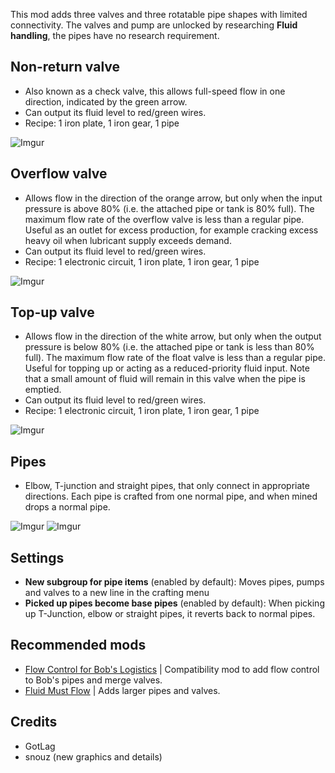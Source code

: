 This mod adds three valves and three rotatable pipe shapes with limited connectivity.
The valves and pump are unlocked by researching **Fluid handling**, the pipes have no research requirement.

## Non-return valve
- Also known as a check valve, this allows full-speed flow in one direction, indicated by the green arrow.
- Can output its fluid level to red/green wires.
- Recipe: 1 iron plate, 1 iron gear, 1 pipe

![Imgur](https://i.imgur.com/ERZjqBD.png)

## Overflow valve
- Allows flow in the direction of the orange arrow, but only when the input pressure is above 80% (i.e. the attached pipe or tank is 80% full). The maximum flow rate of the overflow valve is less than a regular pipe.  Useful as an outlet for excess production, for example cracking excess heavy oil when lubricant supply exceeds demand.
- Can output its fluid level to red/green wires.
- Recipe: 1 electronic circuit, 1 iron plate, 1 iron gear, 1 pipe

![Imgur](https://i.imgur.com/TlMhIty.png)

## Top-up valve
- Allows flow in the direction of the white arrow, but only when the output pressure is below 80% (i.e. the attached pipe or tank is less than 80% full). The maximum flow rate of the float valve is less than a regular pipe.  Useful for topping up or acting as a reduced-priority fluid input. Note that a small amount of fluid will remain in this valve when the pipe is emptied.
- Can output its fluid level to red/green wires.
- Recipe: 1 electronic circuit, 1 iron plate, 1 iron gear, 1 pipe

![Imgur](https://i.imgur.com/CydWgeR.png)

## Pipes
- Elbow, T-junction and straight pipes, that only connect in appropriate directions. Each pipe is crafted from one normal pipe, and when mined drops a normal pipe.

![Imgur](https://i.imgur.com/B50vSJ1.png) ![Imgur](https://i.imgur.com/RA5L82e.png)

## Settings

- **New subgroup for pipe items** (enabled by default): Moves pipes, pumps and valves to a new line in the crafting menu
- **Picked up pipes become base pipes** (enabled by default): When picking up T-Junction, elbow or straight pipes, it reverts back to normal pipes.

## Recommended mods
- [Flow Control for Bob's Logistics](https://mods.factorio.com/mod/flow-control-expanded-bob) | Compatibility mod to add flow control to Bob's pipes and merge valves.
- [Fluid Must Flow](https://mods.factorio.com/mod/FluidMustFlow) | Adds larger pipes and valves.

## Credits
- GotLag
- snouz (new graphics and details)
